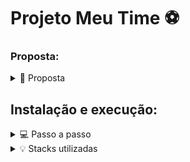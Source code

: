 
# Projeto Meu Time ⚽️

###  Proposta: 

<details>
<summary>📝 Proposta</summary>

O projeto "Meu Time" é uma aplicação que permite visualizar informações detalhadas de um time de futebol com base no país, liga, copa e temporada selecionados. Utilizando a [API Football](https://www.api-football.com/), o projeto realiza consultas para obter os dados necessários.

</details>

## Instalação e execução:

<details>
  <summary>💻 Passo a passo</summary>

Clone este repositório:
```bash
git clone git@github.com:vitor-nogueira-dev/football.git
```

Entre no diretório e instale as dependências:

```bash
cd football
npm install
```

1. Para realizar as consultas, é necessário criar uma conta no site [API Football](https://dashboard.api-football.com/) e gerar uma chave de acesso `API-KEY`.

2. Após obter sua `API-KEY`, acesse o link de deploy da aplicação: [Meu time](https://meutime-vn.netlify.app/).

3. Insira sua `API-KEY` no campo apropriado.

4. Selecione o país desejado, em seguida, escolha a liga ou copa correspondente e digite a temporada no prompt exibido `(YYYY)`. Em seguida, clique em `"Ok"`.

5. Por fim, escolha o time desejado para visualizar as informações da temporada e os jogadores relacionados.

<div flex>

![Passo a passo](/passo-a-passo.png)
</div>

</details>


<details>
<summary>💡 Stacks utilizadas</summary>

Linguagem de programação: ![JavaScript](https://img.shields.io/badge/JavaScript-323330?style=for-the-badge&logo=javascript&logoColor=F7DF1E)&nbsp; </br>
Framework de desenvolvimento: ![React JS](https://img.shields.io/badge/React-20232A?style=for-the-badge&logo=react&logoColor=61DAFB)&nbsp; </br>
Estilização CSS in JS: ![Styled Components](https://img.shields.io/badge/styled_components-DB7093?style=for-the-badge&logo=styled-components&logoColor=white)&nbsp; </br>
Folha de estilo: ![CSS](https://img.shields.io/badge/Sequelize-323330?style=for-the-badge&logo=sequelize&logoColor=white)&nbsp; </br>
Gerencimento de estado: ![Redux](https://img.shields.io/badge/Redux-00000F?style=for-the-badge&logo=redux&logoColor=white)&nbsp; </br>
Ferramenta de análise de código estática: ![ESLint](https://img.shields.io/badge/ESLint-00000F?style=for-the-badge&logo=eslint&logoColor=white)&nbsp; </br>
Ferramenta de formatação de código: ![Prettier](https://img.shields.io/badge/Prettier-00000F?style=for-the-badge&logo=prettier&logoColor=white)&nbsp; </br>
</details>


